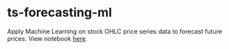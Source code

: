 # ts-forecasting-ml

Apply Machine Learning on stock OHLC price series data to forecast future prices. View notebook [here](https://github.com/shilewenuw/ts-forecasting-ml/blob/master/ts_forecasting_ml.ipynb).
